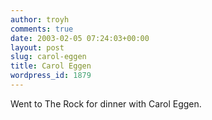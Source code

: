 ```yaml
---
author: troyh
comments: true
date: 2003-02-05 07:24:03+00:00
layout: post
slug: carol-eggen
title: Carol Eggen
wordpress_id: 1879
---
```


Went to The Rock for dinner with Carol Eggen.
